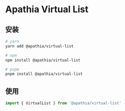 # Apathia Virtual List

## 安装

```bash
# yarn
yarn add @apathia/virtual-list

# npm
npm install @apathia/virtual-list

# pnpm
pnpm install @apathia/virtual-list
```

## 使用

```ts
import { VirtualList } from '@apathia/virtual-list'
```
